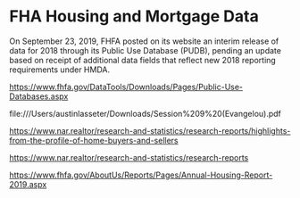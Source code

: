 # FHA Housing and Mortgage Data

On September 23, 2019, FHFA posted on its website an interim release of data for 2018 through its Public Use Database (PUDB), pending an update based on receipt of additional data fields that reflect new 2018 reporting requirements under HMDA.

https://www.fhfa.gov/DataTools/Downloads/Pages/Public-Use-Databases.aspx

file:///Users/austinlasseter/Downloads/Session%209%20(Evangelou).pdf

https://www.nar.realtor/research-and-statistics/research-reports/highlights-from-the-profile-of-home-buyers-and-sellers

https://www.nar.realtor/research-and-statistics/research-reports

https://www.fhfa.gov/AboutUs/Reports/Pages/Annual-Housing-Report-2019.aspx
